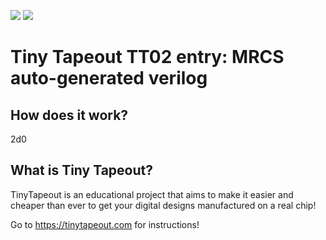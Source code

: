 ![](../../workflows/gds/badge.svg) ![](../../workflows/docs/badge.svg)

# Tiny Tapeout TT02 entry: MRCS auto-generated verilog 

## How does it work?

2d0

## What is Tiny Tapeout?

TinyTapeout is an educational project that aims to make it easier and cheaper than ever to get your digital designs manufactured on a real chip!

Go to https://tinytapeout.com for instructions!
